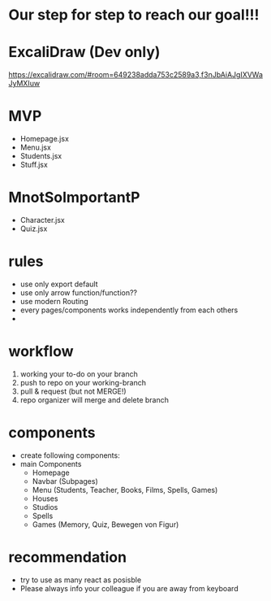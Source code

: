 
# Our step for step to reach our goal!!!

# ExcaliDraw (Dev only)

https://excalidraw.com/#room=649238adda753c2589a3,f3nJbAiAJgIXVWaJyMXIuw


# MVP
- Homepage.jsx
- Menu.jsx
- Students.jsx
- Stuff.jsx

# MnotSoImportantP
- Character.jsx
- Quiz.jsx

# rules
- use only export default
- use only arrow function/function??
- use modern Routing
- every pages/components works independently from each others
- 
# workflow

1. working your to-do on your branch
2. push to repo on your working-branch
3. pull & request (but not MERGE!)
4. repo organizer will merge and delete branch

# components
- create following components:
- main Components
  - Homepage 
  - Navbar (Subpages)
  - Menu (Students, Teacher, Books, Films, Spells, Games)
  - Houses
  - Studios 
  - Spells
  - Games (Memory, Quiz, Bewegen von Figur)

# recommendation
- try to use as many react as posisble
- Please always info your colleague if you are away from keyboard